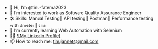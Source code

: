 - 👋 Hi, I’m @tinu-fatema2023
- 👀 I’m interested to work as Software Quality Assurance Engineer
- 🛠 Skills: Manual Testing|| API testing|| Postman|| Performance testing with Jmeter|| Jira
- 🌱 I’m currently learning Web Automation with Selenium
- 👩‍💻 [![My Linkedin Profile]](www.linkedin.com/in/fatema-jannet-57271b283)
- 📫 How to reach me: tinujannet@gmail.com

<!---
tinu-fatema2023/tinu-fatema2023 is a ✨ special ✨ repository because its `README.md` (this file) appears on your GitHub profile.
You can click the Preview link to take a look at your changes.
--->
